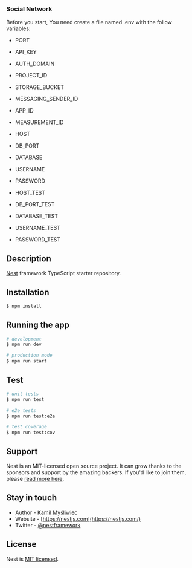 ### Social Network

Before you start, You need create a file named .env with the follow variables:
- PORT
- API_KEY
- AUTH_DOMAIN
- PROJECT_ID
- STORAGE_BUCKET
- MESSAGING_SENDER_ID
- APP_ID
- MEASUREMENT_ID

- HOST
- DB_PORT
- DATABASE
- USERNAME
- PASSWORD

- HOST_TEST
- DB_PORT_TEST
- DATABASE_TEST
- USERNAME_TEST
- PASSWORD_TEST

## Description

[Nest](https://github.com/nestjs/nest) framework TypeScript starter repository.

## Installation

```bash
$ npm install
```

## Running the app

```bash
# development
$ npm run dev

# production mode
$ npm run start
```

## Test

```bash
# unit tests
$ npm run test

# e2e tests
$ npm run test:e2e

# test coverage
$ npm run test:cov
```

## Support

Nest is an MIT-licensed open source project. It can grow thanks to the sponsors and support by the amazing backers. If you'd like to join them, please [read more here](https://docs.nestjs.com/support).

## Stay in touch

- Author - [Kamil Myśliwiec](https://kamilmysliwiec.com)
- Website - [https://nestjs.com](https://nestjs.com/)
- Twitter - [@nestframework](https://twitter.com/nestframework)

## License

Nest is [MIT licensed](LICENSE).
